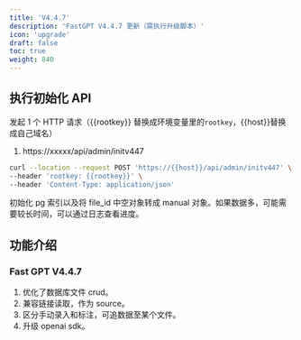 ```yaml
---
title: 'V4.4.7'
description: 'FastGPT V4.4.7 更新（需执行升级脚本）'
icon: 'upgrade'
draft: false
toc: true
weight: 840
---
```


## 执行初始化 API

发起 1 个 HTTP 请求（{{rootkey}} 替换成环境变量里的`rootkey`，{{host}}替换成自己域名）

1. https://xxxxx/api/admin/initv447

```bash
curl --location --request POST 'https://{{host}}/api/admin/initv447' \
--header 'rootkey: {{rootkey}}' \
--header 'Content-Type: application/json'
```

初始化 pg 索引以及将 file_id 中空对象转成 manual 对象。如果数据多，可能需要较长时间，可以通过日志查看进度。

## 功能介绍

### Fast GPT V4.4.7

1. 优化了数据库文件 crud。
2. 兼容链接读取，作为 source。
3. 区分手动录入和标注，可追数据至某个文件。
4. 升级 openai sdk。

